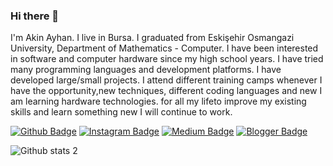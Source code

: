 ### Hi there 👋

I'm Akin Ayhan. I live in Bursa. I graduated from Eskişehir Osmangazi University, Department of Mathematics - Computer. I have been interested in software and computer hardware since my high school years. I have tried many programming languages and development platforms. I have developed large/small projects. I attend different training camps whenever I have the opportunity,new techniques, different coding languages and new I am learning hardware technologies. for all my lifeto improve my existing skills and learn something new I will continue to work.

[![Github Badge](https://img.shields.io/badge/-Github-000?style=quare&labelColor=000&logo=Github&logoColor=white&link=link)]([link](https://github.com/akinayhan)) 
[![Instagram Badge](https://img.shields.io/badge/-Instagram-C13584?style=flat-quare&labelColor=C13584&logo=instagram&logoColor=white&link=link)](https://www.facebook.com/akinayhan1694) 
[![Medium Badge](https://img.shields.io/badge/-Medium-757575?style=flat-quare&labelColor=757575&logo=Medium&logoColor=white&link=link)](link) 
[![Blogger Badge](https://img.shields.io/badge/-Blogger-FF9800?style=flat-quare&labelColor=FF9800&logo=Blogger&logoColor=white&link=link)](https://akinayhan.com/)



![Github stats 2](https://github-readme-stats.vercel.app/api?username=akinayhan&show_icons=true&theme=radical)

<!--
**akinayhan/akinayhan** is a ✨ _special_ ✨ repository because its `README.md` (this file) appears on your GitHub profile.

Here are some ideas to get you started:

- 🔭 I’m currently working on ...
- 🌱 I’m currently learning ...
- 👯 I’m looking to collaborate on ...
- 🤔 I’m looking for help with ...
- 💬 Ask me about ...
- 📫 How to reach me: ...
- 😄 Pronouns: ...
- ⚡ Fun fact: ...
-->
